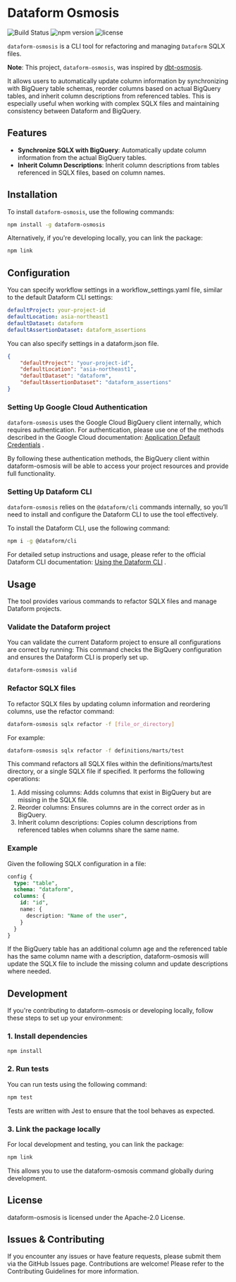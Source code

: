 # Dataform Osmosis

![Build Status](https://github.com/hiracky16/dataform-osmosis/actions/workflows/release.yml/badge.svg)
![npm version](https://img.shields.io/npm/v/dataform-osmosis)
![license](https://img.shields.io/badge/license-Apache%202.0-blue)


`dataform-osmosis` is a CLI tool for refactoring and managing `Dataform` SQLX files.

**Note**: This project, `dataform-osmosis`, was inspired by [dbt-osmosis](https://github.com/z3z1ma/dbt-osmosis).

It allows users to automatically update column information by synchronizing with BigQuery table schemas, reorder columns based on actual BigQuery tables, and inherit column descriptions from referenced tables. This is especially useful when working with complex SQLX files and maintaining consistency between Dataform and BigQuery.

## Features

- **Synchronize SQLX with BigQuery**: Automatically update column information from the actual BigQuery tables.
- **Inherit Column Descriptions**: Inherit column descriptions from tables referenced in SQLX files, based on column names.

## Installation

To install `dataform-osmosis`, use the following commands:

```bash
npm install -g dataform-osmosis
```

Alternatively, if you're developing locally, you can link the package:

```bash
npm link
```

## Configuration
You can specify workflow settings in a workflow_settings.yaml file, similar to the default Dataform CLI settings:
```yaml
defaultProject: your-project-id
defaultLocation: asia-northeast1
defaultDataset: dataform
defaultAssertionDataset: dataform_assertions
```

You can also specify settings in a dataform.json file.
```json
{
    "defaultProject": "your-project-id",
    "defaultLocation": "asia-northeast1",
    "defaultDataset": "dataform",
    "defaultAssertionDataset": "dataform_assertions"
}
```

### Setting Up Google Cloud Authentication
`dataform-osmosis` uses the Google Cloud BigQuery client internally, which requires authentication. For authentication, please use one of the methods described in the Google Cloud documentation: [Application Default Credentials](https://cloud.google.com/docs/authentication/application-default-credentials) .

By following these authentication methods, the BigQuery client within dataform-osmosis will be able to access your project resources and provide full functionality.

### Setting Up Dataform CLI

`dataform-osmosis` relies on the `@dataform/cli` commands internally, so you’ll need to install and configure the Dataform CLI to use the tool effectively.

To install the Dataform CLI, use the following command:
```bash
npm i -g @dataform/cli
```

For detailed setup instructions and usage, please refer to the official Dataform CLI documentation: [Using the Dataform CLI](https://cloud.google.com/dataform/docs/use-dataform-cli) .


## Usage

The tool provides various commands to refactor SQLX files and manage Dataform projects.

### Validate the Dataform project

You can validate the current Dataform project to ensure all configurations are correct by running:
This command checks the BigQuery configuration and ensures the Dataform CLI is properly set up.

```bash
dataform-osmosis valid
```

### Refactor SQLX files
To refactor SQLX files by updating column information and reordering columns, use the refactor command:

```bash
dataform-osmosis sqlx refactor -f [file_or_directory]
```

For example:

```bash
dataform-osmosis sqlx refactor -f definitions/marts/test
```

This command refactors all SQLX files within the definitions/marts/test directory, or a single SQLX file if specified. It performs the following operations:

1. Add missing columns: Adds columns that exist in BigQuery but are missing in the SQLX file.
2. Reorder columns: Ensures columns are in the correct order as in BigQuery.
3. Inherit column descriptions: Copies column descriptions from referenced tables when columns share the same name.

### Example

Given the following SQLX configuration in a file:

```sql
config {
  type: "table",
  schema: "dataform",
  columns: {
    id: "id",
    name: {
      description: "Name of the user",
    }
  }
}
```

If the BigQuery table has an additional column age and the referenced table has the same column name with a description, dataform-osmosis will update the SQLX file to include the missing column and update descriptions where needed.

## Development
If you're contributing to dataform-osmosis or developing locally, follow these steps to set up your environment:

### 1. Install dependencies
```bash
npm install
```

### 2. Run tests
You can run tests using the following command:

```bash
npm test
```
Tests are written with Jest to ensure that the tool behaves as expected.

### 3. Link the package locally
For local development and testing, you can link the package:
```bash
npm link
```
This allows you to use the dataform-osmosis command globally during development.

## License
dataform-osmosis is licensed under the Apache-2.0 License.

## Issues & Contributing
If you encounter any issues or have feature requests, please submit them via the GitHub Issues page. Contributions are welcome! Please refer to the Contributing Guidelines for more information.
